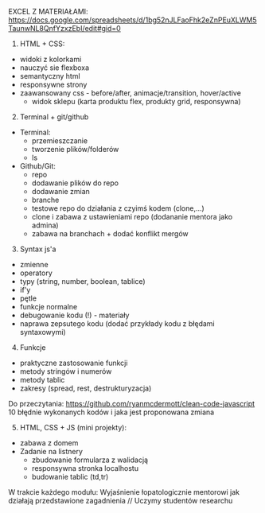 EXCEL Z MATERIAŁAMI: https://docs.google.com/spreadsheets/d/1bg52nJLFaoFhk2eZnPEuXLWM5TaunwNL8QnfYzxzEbI/edit#gid=0

1. HTML + CSS:

- widoki z kolorkami
- nauczyć sie flexboxa
- semantyczny html
- responsywne strony
- zaawansowany css - before/after, animacje/transition, hover/active
  - widok sklepu (karta produktu flex, produkty grid, responsywna)

2. Terminal + git/github

- Terminal:
  - przemieszczanie
  - tworzenie plików/folderów
  - ls
- Github/Git:
  - repo
  - dodawanie plików do repo
  - dodawanie zmian
  - branche
  - testowe repo do działania z czyimś kodem (clone,...)
  - clone i zabawa z ustawieniami repo (dodananie mentora jako admina)
  - zabawa na branchach + dodać konflikt mergów

3. Syntax js'a

- zmienne
- operatory
- typy (string, number, boolean, tablice)
- if'y
- pętle
- funkcje normalne
- debugowanie kodu (!) - materiały
- naprawa zepsutego kodu (dodać przykłady kodu z błędami syntaxowymi)

4. Funkcje

- praktyczne zastosowanie funkcji
- metody stringów i numerów
- metody tablic
- zakresy (spread, rest, destrukturyzacja)

Do przeczytania: https://github.com/ryanmcdermott/clean-code-javascript
10 błędnie wykonanych kodów i jaka jest proponowana zmiana

5. HTML, CSS + JS (mini projekty):

- zabawa z domem
- Zadanie na listnery
  - zbudowanie formularza z walidacją
  - responsywna stronka localhostu
  - budowanie tablic (td,tr)

W trakcie każdego modułu:
Wyjaśnienie łopatologicznie mentorowi jak działają przedstawione zagadnienia
// Uczymy studentów researchu
